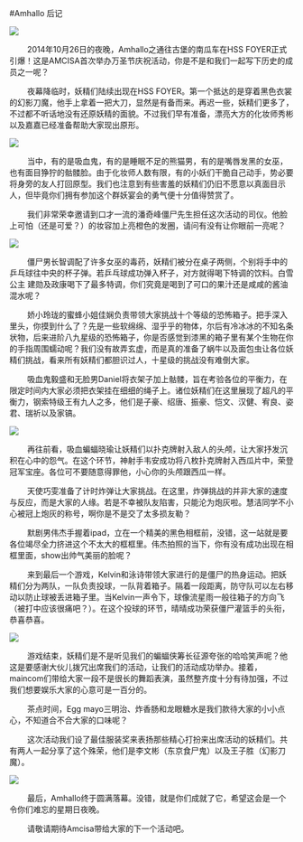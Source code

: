 #Amhallo 后记

![](../img/14-15/ntu.halloween/amhallo_8.jpg)

&nbsp;&nbsp;&nbsp;&nbsp;&nbsp;&nbsp;&nbsp;&nbsp;2014年10月26日的夜晚，Amhallo之通往古堡的南瓜车在HSS FOYER正式引爆！这是AMCISA首次举办万圣节庆祝活动，你是不是和我们一起写下历史的成员之一呢？

&nbsp;&nbsp;&nbsp;&nbsp;&nbsp;&nbsp;&nbsp;&nbsp;夜幕降临时，妖精们陆续出现在HSS FOYER。第一个抵达的是穿着黑色衣裳的幻影刀魔，他手上拿着一把大刀，显然是有备而来。再迟一些，妖精们更多了，不过都不听话地没有还原妖精的面貌。不过我们早有准备，漂亮大方的化妆师秀彬以及嘉嘉已经准备帮助大家现出原形。

![](../img/14-15/ntu.halloween/amhallo_1.jpg)

&nbsp;&nbsp;&nbsp;&nbsp;&nbsp;&nbsp;&nbsp;&nbsp;当中，有的是吸血鬼，有的是睡眠不足的熊猫男，有的是嘴唇发黑的女巫，也有面目狰狞的骷髅脸。由于化妆师人数有限，有的小妖们干脆自己动手，势必要将身旁的友人打回原型。我们也注意到有些害羞的妖精们仍旧不愿意以真面目示人，但毕竟你们拥有参加这个群妖宴会的勇气便十分值得赞赏了。

&nbsp;&nbsp;&nbsp;&nbsp;&nbsp;&nbsp;&nbsp;&nbsp;我们非常荣幸邀请到口才一流的潘奇峰僵尸先生担任这次活动的司仪。他脸上可怕（还是可爱？）的妆容加上亮橙色的发圈，请问有没有让你眼前一亮呢？

![](../img/14-15/ntu.halloween/amhallo_3.jpg)

&nbsp;&nbsp;&nbsp;&nbsp;&nbsp;&nbsp;&nbsp;&nbsp;僵尸男长智调配了许多女巫的毒药，妖精们被分在桌子两侧，个别将手中的乒乓球往中央的杯子弹。若乒乓球成功弹入杯子，对方就得喝下特调的饮料。白雪公主 建勋及政康喝下了最多特调，你们究竟是喝到了可口的果汁还是咸咸的酱油混水呢？ 

&nbsp;&nbsp;&nbsp;&nbsp;&nbsp;&nbsp;&nbsp;&nbsp;娇小玲珑的蜜蜂小姐佳娴负责带领大家挑战十个等级的恐怖箱子。把手深入里头，你摸到什么了？先是一些软绵绵、湿乎乎的物体，尔后有冷冰冰的不知名条状物，后来进阶八九星级的恐怖箱子，你是否感觉到漆黑的箱子里有某个生物在你的手指周围蠕动呢？我们没有故弄玄虚，而是真的准备了蜗牛以及面包虫让各位妖精们挑战，看来所有妖精们都胆识过人，十星级的挑战没有难倒大家。

&nbsp;&nbsp;&nbsp;&nbsp;&nbsp;&nbsp;&nbsp;&nbsp;吸血鬼毅盛和无脸男Daniel将衣架子加上骷髅，旨在考验各位的平衡力，在限定时间内大家必须把衣架挂在细细的绳子上。诸位妖精们在这里展现了超凡的平衡力，钢索特级王有九人之多，他们是子豪、绍唐、振豪、恺文、汉健、宥良、姿君、瑞祈以及家镐。

![](../img/14-15/ntu.halloween/amhallo_4.jpg)

&nbsp;&nbsp;&nbsp;&nbsp;&nbsp;&nbsp;&nbsp;&nbsp;再往前看，吸血蝙蝠晓瑜让妖精们以扑克牌射入敌人的头颅，让大家抒发沉积在心中的怨气。在这个环节，神射手韦安成功将八枚扑克牌射入西瓜片中，荣登冠军宝座。各位可不要随意得罪他，小心你的头颅跟西瓜一样。

&nbsp;&nbsp;&nbsp;&nbsp;&nbsp;&nbsp;&nbsp;&nbsp;天使巧雯准备了计时炸弹让大家挑战。在这里，炸弹挑战的并非大家的速度与反应，而是大家的人缘。若是不幸被队友陷害，只能沦为炮灰啦。慧洁同学不小心被冠上炮灰的称号，啊你是不是交了太多损友勒？

&nbsp;&nbsp;&nbsp;&nbsp;&nbsp;&nbsp;&nbsp;&nbsp;默剧男伟杰手握着ipad，立在一个精美的黑色相框前，没错，这一站就是要各位竭尽全力挤进这个不太大的框框里。伟杰拍照的当下，你有没有成功出现在相框里面，show出帅气美丽的脸呢？

&nbsp;&nbsp;&nbsp;&nbsp;&nbsp;&nbsp;&nbsp;&nbsp;来到最后一个游戏，Kelvin和泳诗带领大家进行的是僵尸的热身运动。把妖精们分为两队，一队负责投球，一队背着箱子。隔着一段距离，防守队可以左右移动以防止球被丢进箱子里。当Kelvin一声令下，球像流星雨一般往箱子的方向飞（被打中应该很痛吧？）。在这个投球的环节，晴晴成功荣获僵尸灌篮手的头衔，恭喜恭喜。

![](../img/14-15/ntu.halloween/amhallo_5.jpg)

&nbsp;&nbsp;&nbsp;&nbsp;&nbsp;&nbsp;&nbsp;&nbsp;游戏结束，妖精们是不是听见我们的蝙蝠侠筹长征源夸张的哈哈笑声呢？他这是要感谢大伙儿拨冗出席我们的活动，让我们的活动成功举办。接着，maincom们带给大家一段不是很长的舞蹈表演，虽然整齐度十分有待加强，不过我们想要娱乐大家的心意可是一百分的。

&nbsp;&nbsp;&nbsp;&nbsp;&nbsp;&nbsp;&nbsp;&nbsp;茶点时间，Egg mayo三明治、炸香肠和龙眼糖水是我们款待大家的小小点心，不知道合不合大家的口味呢？

&nbsp;&nbsp;&nbsp;&nbsp;&nbsp;&nbsp;&nbsp;&nbsp;这次活动我们设了最佳服装奖来表扬那些精心打扮来出席活动的妖精们。共有两人一起分享了这个殊荣，他们是李文彬（东京食尸鬼）以及王子胜（幻影刀魔）。

![](../img/14-15/ntu.halloween/amhallo_6.jpg)

&nbsp;&nbsp;&nbsp;&nbsp;&nbsp;&nbsp;&nbsp;&nbsp;最后，Amhallo终于圆满落幕。没错，就是你们成就了它，希望这会是一个令你们难忘的星期日夜晚。

&nbsp;&nbsp;&nbsp;&nbsp;&nbsp;&nbsp;&nbsp;&nbsp;请敬请期待Amcisa带给大家的下一个活动吧。


